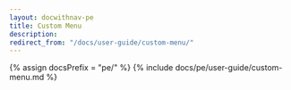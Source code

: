 ```yaml
---
layout: docwithnav-pe
title: Custom Menu
description:  
redirect_from: "/docs/user-guide/custom-menu/"
---
```


{% assign docsPrefix = "pe/" %}
{% include docs/pe/user-guide/custom-menu.md %}
